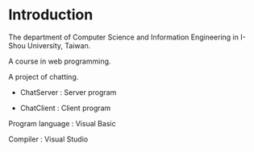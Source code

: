 # Introduction

The department of Computer Science and Information Engineering in I-Shou University, Taiwan.

A course in web programming.

A project of chatting.

- ChatServer : Server program

- ChatClient : Client program

Program language : Visual Basic

Compiler : Visual Studio

